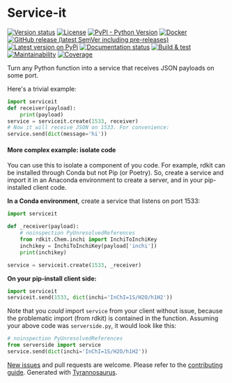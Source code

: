# Service-it

[![Version status](https://img.shields.io/pypi/status/service-it)](https://pypi.org/project/service-it/)
[![License](https://img.shields.io/badge/License-Apache%202.0-blue.svg)](https://opensource.org/licenses/Apache-2.0)
[![PyPI - Python Version](https://img.shields.io/pypi/pyversions/service-it)](https://pypi.org/project/service-it/)
[![Docker](https://img.shields.io/docker/v/dmyersturnbull/service-it?color=green&label=DockerHub)](https://hub.docker.com/repository/docker/dmyersturnbull/service-it)
[![GitHub release (latest SemVer including pre-releases)](https://img.shields.io/github/v/release/dmyersturnbull/service-it?include_prereleases&label=GitHub)](https://github.com/dmyersturnbull/service-it/releases)
[![Latest version on PyPi](https://badge.fury.io/py/service-it.svg)](https://pypi.org/project/service-it/)
[![Documentation status](https://readthedocs.org/projects/service-it/badge/?version=latest&style=flat-square)](https://service-it.readthedocs.io/en/stable/)
[![Build & test](https://github.com/dmyersturnbull/service-it/workflows/Build%20&%20test/badge.svg)](https://github.com/dmyersturnbull/service-it/actions)
[![Maintainability](https://api.codeclimate.com/v1/badges/<<apikey>>/maintainability)](https://codeclimate.com/github/dmyersturnbull/service-it/maintainability)
[![Coverage](https://coveralls.io/repos/github/dmyersturnbull/service-it/badge.svg?branch=master)](https://coveralls.io/github/dmyersturnbull/service-it?branch=master)

Turn any Python function into a service that receives JSON payloads on some port.

Here's a trivial example:

```python
import serviceit
def receiver(payload):
    print(payload)
service = serviceit.create(1533, receiver)
# Now it will receive JSON on 1533. For convenience:
service.send(dict(message='hi'))
```

#### More complex example: isolate code
You can use this to isolate a component of you code.
For example, rdkit can be installed through Conda but not Pip (or Poetry).
So, create a service and import it in an Anaconda environment to create a server,
and in your pip-installed client code.

**In a Conda environment**, create a service that listens on port 1533:

```python
import serviceit

def _receiver(payload):
    # noinspection PyUnresolvedReferences
    from rdkit.Chem.inchi import InchiToInchiKey
    inchikey = InchiToInchiKey(payload['inchi'])
    print(inchikey)

service = serviceit.create(1533, _receiver)
```

**On your pip-install client side:**

```python
import serviceit
serviceit.send(1533, dict(inchi='InChI=1S/H2O/h1H2'))
```

Note that you _could_ import `service` from your client without issue,
because the problematic import (from rdkit) is contained in the function.
Assuming your above code was `serverside.py`, it would look like this:

```python
# noinspection PyUnresolvedReferences
from serverside import service
service.send(dict(inchi='InChI=1S/H2O/h1H2'))
```


[New issues](https://github.com/dmyersturnbull/service-it/issues) and pull requests are welcome.
Please refer to the [contributing guide](https://github.com/dmyersturnbull/service-it/blob/master/CONTRIBUTING.md).
Generated with [Tyrannosaurus](https://github.com/dmyersturnbull/tyrannosaurus).
